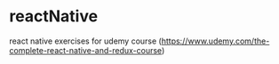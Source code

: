 # reactNative
react native exercises for udemy course (https://www.udemy.com/the-complete-react-native-and-redux-course)
